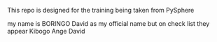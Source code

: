 This repo is designed for the training being taken from PySphere

my name is BORINGO David as my official name but on check list they appear Kibogo Ange David
